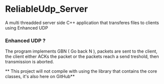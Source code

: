 # ReliableUdp_Server
A multi threadded server side C++ application that transferes files to clients using Enhanced UDP

### Enhanced UDP ?
The program implements GBN ( Go back N ), packets are sent to the client, the client either ACKs the packet
or the packets reach a send treshold, then transmission is aborted.

** This project will not compile with using the library that contains the core classes, it's also here on GitHub**
